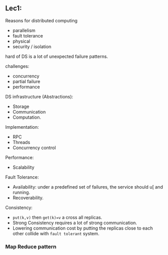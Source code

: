## Lec1:

Reasons for distributed computing

- parallelism
- fault tolerance
- physical
- security / isolation

hard of DS is a lot of unexpected failure patterns.

challenges:
- concurrency
- partial failure
- performance 

DS infrastructure (Abstractions):
- Storage
- Communication
- Computation.

Implementation:
- RPC
- Threads
- Concurrency control

Performance:
- Scalability  

Fault Tolerance: 
- Availability: under a predefined set of failures, the service should u[ and running.
- Recoverability.


Consistency:
- `put(k,v)` then `get(k)=v` a cross all replicas.
- Strong Consistency requires a lot of strong communication.
- Lowering communication cost by putting the replicas close to each other collide with `fault tolerant` system.


### Map Reduce pattern



<!--stackedit_data:
eyJoaXN0b3J5IjpbLTE3MzM2NzgxNjMsMzAwMjAxNDIsLTIzNz
IzMjgwNSwxMDk3OTczNTkxLC0xNjQ1NzkzMjAxLC0xOTA3Njc1
NDMwLC0xODQxNzQzMzMxXX0=
-->